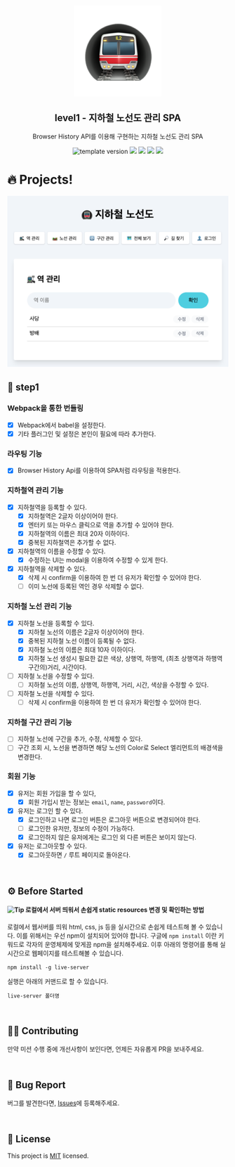 <p align="middle" >
  <img width="200px;" src="src/assets/images/subway_emoji.png"/>
</p>
<h2 align="middle">level1 - 지하철 노선도 관리 SPA</h2>
<p align="middle">Browser History API를 이용해 구현하는 지하철 노선도 관리 SPA</p>
<p align="middle">
  <img src="https://img.shields.io/badge/version-1.0.0-blue?style=flat-square" alt="template version"/>
  <img src="https://img.shields.io/badge/language-html-red.svg?style=flat-square"/>
  <img src="https://img.shields.io/badge/language-css-blue.svg?style=flat-square"/>
  <img src="https://img.shields.io/badge/language-js-yellow.svg?style=flat-square"/>
  <img src="https://img.shields.io/badge/license-MIT-brightgreen.svg?style=flat-square"/>
</p>

# 🔥 Projects!

<p align="middle">
  <img src="src/assets/images/readme/subway_app_preview.png">
</p>

## 🎯 step1

### Webpack을 통한 번들링

- [X] Webpack에서 babel을 설정한다.
- [X] 기타 플러그인 및 설정은 본인이 필요에 따라 추가한다.

### 라우팅 기능

- [X] Browser History Api를 이용하여 SPA처럼 라우팅을 적용한다.

### 지하철역 관리 기능

- [X] 지하철역을 등록할 수 있다.
  - [X] 지하철역은 2글자 이상이어야 한다.
  - [X] 엔터키 또는 마우스 클릭으로 역을 추가할 수 있어야 한다.
  - [X] 지하철역의 이름은 최대 20자 이하이다.
  - [X] 중복된 지하철역은 추가할 수 없다.
- [X] 지하철역의 이름을 수정할 수 있다.
  - [X] 수정하는 UI는 modal을 이용하여 수정할 수 있게 한다.
- [X] 지하철역을 삭제할 수 있다.
  - [X] 삭제 시 confirm을 이용하여 한 번 더 유저가 확인할 수 있어야 한다.
  - [ ] 이미 노선에 등록된 역인 경우 삭제할 수 없다.

### 지하철 노선 관리 기능

- [X] 지하철 노선을 등록할 수 있다.
  - [X] 지하철 노선의 이름은 2글자 이상이어야 한다.
  - [X] 중복된 지하철 노선 이름이 등록될 수 없다.
  - [X] 지하철 노선의 이름은 최대 10자 이하이다.
  - [X] 지하철 노선 생성시 필요한 값은 색상, 상행역, 하행역, (최초 상행역과 하행역 구간의)거리, 시간이다.
- [ ] 지하철 노선을 수정할 수 있다.
  - [ ] 지하철 노선의 이름, 상행역, 하행역, 거리, 시간, 색상을 수정할 수 있다.
- [ ] 지하철 노선을 삭제할 수 있다.
  - [ ] 삭제 시 confirm을 이용하여 한 번 더 유저가 확인할 수 있어야 한다.

### 지하철 구간 관리 기능

- [ ] 지하철 노선에 구간을 추가, 수정, 삭제할 수 있다.
- [ ] 구간 조회 시, 노선을 변경하면 해당 노선의 Color로 Select 엘리먼트의 배경색을 변경한다.

### 회원 기능

- [X] 유저는 회원 가입을 할 수 있다,
  - [X] 회원 가입시 받는 정보는 `email`, `name`, `password`이다.
- [X] 유저는 로그인 할 수 있다.
  - [X] 로그인하고 나면 로그인 버튼은 로그아웃 버튼으로 변경되어야 한다.
  - [ ] 로그인한 유저만, 정보의 수정이 가능하다.
  - [X] 로그인하지 않은 유저에게는 로그인 외 다른 버튼은 보이지 않는다.
- [X] 유저는 로그아웃할 수 있다.
  - [X] 로그아웃하면 `/` 루트 페이지로 돌아온다.

<br>

## ⚙️ Before Started

#### <img alt="Tip" src="https://img.shields.io/static/v1.svg?label=&message=Tip&style=flat-square&color=673ab8"> 로컬에서 서버 띄워서 손쉽게 static resources 변경 및 확인하는 방법

로컬에서 웹서버를 띄워 html, css, js 등을 실시간으로 손쉽게 테스트해 볼 수 있습니다. 이를 위해서는 우선 npm이 설치되어 있어야 합니다. 구글에 `npm install` 이란 키워드로 각자의 운영체제에 맞게끔 npm을 설치해주세요. 이후 아래의 명령어를 통해 실시간으로 웹페이지를 테스트해볼 수 있습니다.

```
npm install -g live-server
```

실행은 아래의 커맨드로 할 수 있습니다.

```
live-server 폴더명
```

<br>

## 👏🏼 Contributing

만약 미션 수행 중에 개선사항이 보인다면, 언제든 자유롭게 PR을 보내주세요.

<br>

## 🐞 Bug Report

버그를 발견한다면, [Issues](https://github.com/next-step/js-subway-admin/issues)에 등록해주세요.

<br>

## 📝 License

This project is [MIT](https://github.com/next-step/js-subway-admin/blob/main/LICENSE) licensed.
